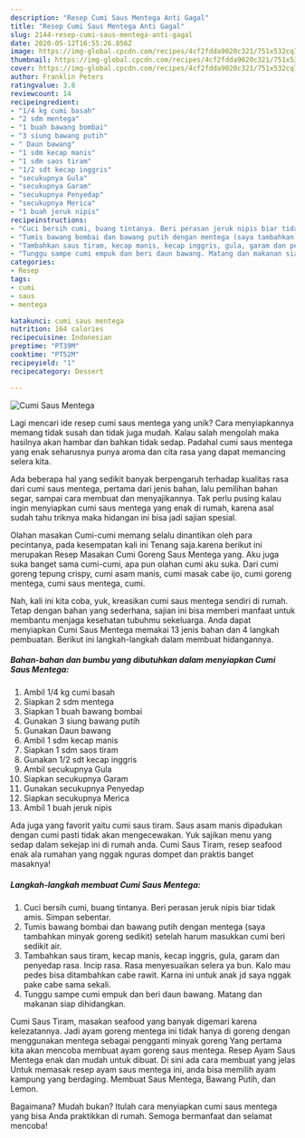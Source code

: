 ```yaml
---
description: "Resep Cumi Saus Mentega Anti Gagal"
title: "Resep Cumi Saus Mentega Anti Gagal"
slug: 2144-resep-cumi-saus-mentega-anti-gagal
date: 2020-05-12T16:55:26.856Z
image: https://img-global.cpcdn.com/recipes/4cf2fdda9020c321/751x532cq70/cumi-saus-mentega-foto-resep-utama.jpg
thumbnail: https://img-global.cpcdn.com/recipes/4cf2fdda9020c321/751x532cq70/cumi-saus-mentega-foto-resep-utama.jpg
cover: https://img-global.cpcdn.com/recipes/4cf2fdda9020c321/751x532cq70/cumi-saus-mentega-foto-resep-utama.jpg
author: Franklin Peters
ratingvalue: 3.8
reviewcount: 14
recipeingredient:
- "1/4 kg cumi basah"
- "2 sdm mentega"
- "1 buah bawang bombai"
- "3 siung bawang putih"
- " Daun bawang"
- "1 sdm kecap manis"
- "1 sdm saos tiram"
- "1/2 sdt kecap inggris"
- "secukupnya Gula"
- "secukupnya Garam"
- "secukupnya Penyedap"
- "secukupnya Merica"
- "1 buah jeruk nipis"
recipeinstructions:
- "Cuci bersih cumi, buang tintanya. Beri perasan jeruk nipis biar tidak amis. Simpan sebentar."
- "Tumis bawang bombai dan bawang putih dengan mentega (saya tambahkan minyak goreng sedikit) setelah harum masukkan cumi beri sedikit air."
- "Tambahkan saus tiram, kecap manis, kecap inggris, gula, garam dan penyedap rasa. Incip rasa. Rasa menyesuaikan selera ya bun. Kalo mau pedes bisa ditambahkan cabe rawit. Karna ini untuk anak jd saya nggak pake cabe sama sekali."
- "Tunggu sampe cumi empuk dan beri daun bawang. Matang dan makanan siap dihidangkan."
categories:
- Resep
tags:
- cumi
- saus
- mentega

katakunci: cumi saus mentega 
nutrition: 164 calories
recipecuisine: Indonesian
preptime: "PT39M"
cooktime: "PT52M"
recipeyield: "1"
recipecategory: Dessert

---
```



![Cumi Saus Mentega](https://img-global.cpcdn.com/recipes/4cf2fdda9020c321/751x532cq70/cumi-saus-mentega-foto-resep-utama.jpg)

Lagi mencari ide resep cumi saus mentega yang unik? Cara menyiapkannya memang tidak susah dan tidak juga mudah. Kalau salah mengolah maka hasilnya akan hambar dan bahkan tidak sedap. Padahal cumi saus mentega yang enak seharusnya punya aroma dan cita rasa yang dapat memancing selera kita.

Ada beberapa hal yang sedikit banyak berpengaruh terhadap kualitas rasa dari cumi saus mentega, pertama dari jenis bahan, lalu pemilihan bahan segar, sampai cara membuat dan menyajikannya. Tak perlu pusing kalau ingin menyiapkan cumi saus mentega yang enak di rumah, karena asal sudah tahu triknya maka hidangan ini bisa jadi sajian spesial.

Olahan masakan Cumi-cumi memang selalu dinantikan oleh para pecintanya, pada kesempatan kali ini Tenang saja.karena berikut ini merupakan Resep Masakan Cumi Goreng Saus Mentega yang. Aku juga suka banget sama cumi-cumi, apa pun olahan cumi aku suka. Dari cumi goreng tepung crispy, cumi asam manis, cumi masak cabe ijo, cumi goreng mentega, cumi saus mentega, cumi.


Nah, kali ini kita coba, yuk, kreasikan cumi saus mentega sendiri di rumah. Tetap dengan bahan yang sederhana, sajian ini bisa memberi manfaat untuk membantu menjaga kesehatan tubuhmu sekeluarga. Anda dapat menyiapkan Cumi Saus Mentega memakai 13 jenis bahan dan 4 langkah pembuatan. Berikut ini langkah-langkah dalam membuat hidangannya.

<!--inarticleads1-->

##### Bahan-bahan dan bumbu yang dibutuhkan dalam menyiapkan Cumi Saus Mentega:

1. Ambil 1/4 kg cumi basah
1. Siapkan 2 sdm mentega
1. Siapkan 1 buah bawang bombai
1. Gunakan 3 siung bawang putih
1. Gunakan  Daun bawang
1. Ambil 1 sdm kecap manis
1. Siapkan 1 sdm saos tiram
1. Gunakan 1/2 sdt kecap inggris
1. Ambil secukupnya Gula
1. Siapkan secukupnya Garam
1. Gunakan secukupnya Penyedap
1. Siapkan secukupnya Merica
1. Ambil 1 buah jeruk nipis


Ada juga yang favorit yaitu cumi saus tiram. Saus asam manis dipadukan dengan cumi pasti tidak akan mengecewakan. Yuk sajikan menu yang sedap dalam sekejap ini di rumah anda. Cumi Saus Tiram, resep seafood enak ala rumahan yang nggak nguras dompet dan praktis banget masaknya! 

<!--inarticleads2-->

##### Langkah-langkah membuat Cumi Saus Mentega:

1. Cuci bersih cumi, buang tintanya. Beri perasan jeruk nipis biar tidak amis. Simpan sebentar.
1. Tumis bawang bombai dan bawang putih dengan mentega (saya tambahkan minyak goreng sedikit) setelah harum masukkan cumi beri sedikit air.
1. Tambahkan saus tiram, kecap manis, kecap inggris, gula, garam dan penyedap rasa. Incip rasa. Rasa menyesuaikan selera ya bun. Kalo mau pedes bisa ditambahkan cabe rawit. Karna ini untuk anak jd saya nggak pake cabe sama sekali.
1. Tunggu sampe cumi empuk dan beri daun bawang. Matang dan makanan siap dihidangkan.


Cumi Saus Tiram, masakan seafood yang banyak digemari karena kelezatannya. Jadi ayam goreng mentega ini tidak hanya di goreng dengan menggunakan mentega sebagai pengganti minyak goreng Yang pertama kita akan mencoba membuat ayam goreng saus mentega. Resep Ayam Saus Mentega enak dan mudah untuk dibuat. Di sini ada cara membuat yang jelas Untuk memasak resep ayam saus mentega ini, anda bisa memilih ayam kampung yang berdaging. Membuat Saus Mentega, Bawang Putih, dan Lemon. 

Bagaimana? Mudah bukan? Itulah cara menyiapkan cumi saus mentega yang bisa Anda praktikkan di rumah. Semoga bermanfaat dan selamat mencoba!
